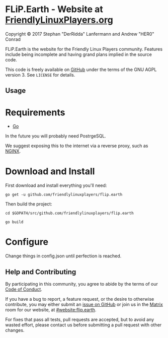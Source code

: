 # FLiP.Earth - Website at [FriendlyLinuxPlayers.org](https://FriendlyLinuxPlayers.org)

Copyright © 2017 Stephan "DerRidda" Lanfermann and Andrew "HER0" Conrad

FLiP.Earth is the website for the Friendly Linux Players community. Features
include being incomplete and having grand plans implied in the source code.

This code is freely available on
[GitHub](https://github.com/FriendlyLinuxPlayers/flip.earth) under the terms of
the GNU AGPL version 3. See `LICENSE` for details.

## Usage

# Requirements

* [Go](https://golang.org)

In the future you will probably need PostrgeSQL.

We suggest exposing this to the internet via a reverse proxy, such as
[NGINX](https://www.nginx.com).

# Download and Install

First download and install everything you'll need:

`go get -u github.com/friendlylinuxplayers/flip.earth`

Then build the project:

`cd $GOPATH/src/github.com/friendlylinuxplayers/flip.earth`

`go build`

# Configure

Change things in config.json until perfection is reached.

## Help and Contributing

By participating in this community, you agree to abide by the terms of our
[Code of Conduct](https://friendlylinuxplayers.org/conduct).

If you have a bug to report, a feature request, or the desire to otherwise
contribute, you may either submit an
[issue on GitHub](https://github.com/FriendlyLinuxPlayers/flip.earth/issues)
or join us in the [Matrix](https://matrix.org) room for our website, at
[#website:flip.earth](https://matrix.to/#/#website:flip.earth).

For fixes that pass all tests, pull requests are accepted, but to avoid any
wasted effort, please contact us before submitting a pull request with other
changes.
